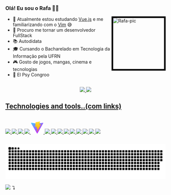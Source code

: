 ### Olá! Eu sou o Rafa 👋😀

<a align="left" href="//picrew.me/image_maker/197705"/><img align="right" alt="Rafa-pic" height="160" width="160" style="border:5px solid black" src="https://cdn.discordapp.com/attachments/698428639339085837/1009476158062076116/output-onlinegiftools.gif"/>
</a>

  
- 🌱 Atualmente estou estudando [Vue.js](//vuejs.org) e me familiarizando com o [Vim](//neovim.io) 😅
- 👯 Procuro me tornar um desenvolvedor FullStack
- 📚 Autodidata
- 🎓 Cursando o Bacharelado em Tecnologia da Informação pela UFRN
- 🎮 Gosto de jogos, mangas, cinema e tecnologias
- 🌌 El Psy Congroo


##
<div align="center">
  <a href="https://github.com/RafaelM4gn">
  <img height="180em" src="https://github-readme-stats.vercel.app/api?username=RafaelM4gn&show_icons=true&theme=onedark&include_all_commits=true&count_private=true"/>
  <img height="180em" src="https://github-readme-stats.vercel.app/api/top-langs/?username=RafaelM4gn&layout=compact&langs_count=7&theme=onedark"/>
</div>

## Technologies and tools..(com links)
   
<div style="display: inline_block"><br>
  <a href="//www.java.com"><img width="40" src="https://cdn.jsdelivr.net/gh/devicons/devicon/icons/java/java-original.svg" /> </a>
  <a href="//www.python.org"><img width="40" src="https://cdn.jsdelivr.net/gh/devicons/devicon/icons/python/python-original.svg" /> </a>
  <a href="//cplusplus.com"><img width="40" src="https://cdn.jsdelivr.net/gh/devicons/devicon/icons/cplusplus/cplusplus-original.svg" /> </a>
  <a href="//docs.microsoft.com/en-us/dotnet/csharp/"><img width="40" src="https://cdn.jsdelivr.net/gh/devicons/devicon/icons/csharp/csharp-original.svg" /> </a>
  <a href="//vitejs.dev"><img width="40" src="pics/vite.svg"> </a>
  <a href="//vuejs.org"><img width="40" src="https://cdn.jsdelivr.net/gh/devicons/devicon/icons/vuejs/vuejs-original.svg" /> </a>
  <a href="//nuxtjs.org"><img width="40" src="https://cdn.jsdelivr.net/gh/devicons/devicon/icons/nuxtjs/nuxtjs-original.svg" /> </a>
  <a href="//vuetify.com"><img width="40" src="https://cdn.jsdelivr.net/gh/devicons/devicon/icons/vuetify/vuetify-original.svg" /> </a>
  <a href="//tailwindcss.com"><img width="40" src="https://cdn.jsdelivr.net/gh/devicons/devicon/icons/tailwindcss/tailwindcss-plain.svg" /> </a>
  <a href="//eslint.org"><img width="40" src="https://cdn.jsdelivr.net/gh/devicons/devicon/icons/eslint/eslint-original.svg" /> </a>
  <a href="//docker.com"><img width="40" src="https://cdn.jsdelivr.net/gh/devicons/devicon/icons/docker/docker-original.svg" /> </a>
  <a href="//git-scm.com"><img width="40" src="https://cdn.jsdelivr.net/gh/devicons/devicon/icons/git/git-original.svg" /> </a>
  <a href="//lua.org"><img width="40" src="https://cdn.jsdelivr.net/gh/devicons/devicon/icons/lua/lua-original.svg" /> </a>
  <a href="//neovim.io"><img width="40" src="https://avatars.githubusercontent.com/u/6471485?s=200&v=4"> </a>
</div>

##

![Snake⋅animation](https://github.com/RafaelM4gn/RafaelM4gn/blob/output/github-contribution-grid-snake.svg)

![](https://komarev.com/ghpvc/?username=RafaeM4gn&color=yellow)
↴

